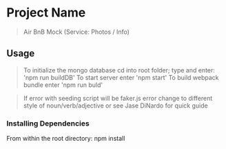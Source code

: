 # Project Name

> Air BnB Mock (Service: Photos / Info)

## Usage

> To initialize the mongo database cd into root folder;
  type and enter: 'npm run buildDB'
> To start server enter 'npm start'
> To build webpack bundle enter 'npm run buld'

> If error with seeding script will be faker.js error change to different
  style of noun/verb/adjective or see Jase DiNardo for quick guide

### Installing Dependencies
From within the root directory:
npm install



